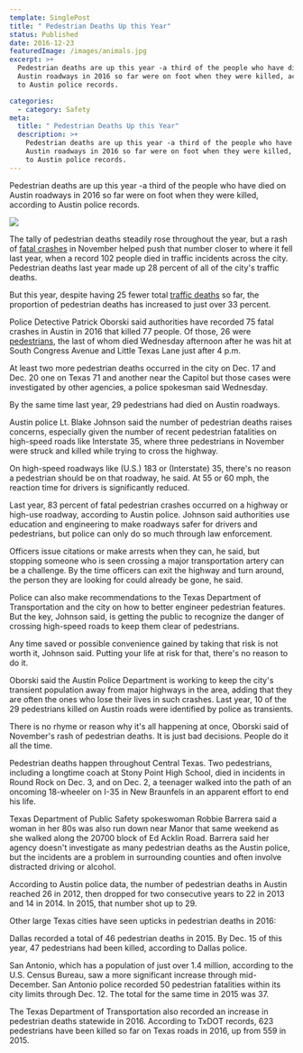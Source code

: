 ```yaml
---
template: SinglePost
title: " Pedestrian Deaths Up this Year"
status: Published
date: 2016-12-23
featuredImage: /images/animals.jpg
excerpt: >+
  Pedestrian deaths are up this year -a third of the people who have died on
  Austin roadways in 2016 so far were on foot when they were killed, according
  to Austin police records.

categories:
  - category: Safety
meta:
  title: " Pedestrian Deaths Up this Year"
  description: >+
    Pedestrian deaths are up this year -a third of the people who have died on
    Austin roadways in 2016 so far were on foot when they were killed, according
    to Austin police records.
---
```

<!--StartFragment-->

Pedestrian deaths are up this year -a third of the people who have died on Austin roadways in 2016 so far were on foot when they were killed, according to Austin police records.

![](/images/broken-glasses.jpg)

The tally of pedestrian deaths steadily rose throughout the year, but a rash of [fatal crashes](https://www.austinaccidentlawyer.com/practice-areas/wrongful-death-attorney/) in November helped push that number closer to where it fell last year, when a record 102 people died in traffic incidents across the city. Pedestrian deaths last year made up 28 percent of all of the city's traffic deaths.

But this year, despite having 25 fewer total [traffic deaths](https://www.austinaccidentlawyer.com/practice-areas/wrongful-death-attorney/) so far, the proportion of pedestrian deaths has increased to just over 33 percent.

Police Detective Patrick Oborski said authorities have recorded 75 fatal crashes in Austin in 2016 that killed 77 people. Of those, 26 were [pedestrians](https://www.austinaccidentlawyer.com/practice-areas/pedestrian-accident-lawyers/), the last of whom died Wednesday afternoon after he was hit at South Congress Avenue and Little Texas Lane just after 4 p.m.

At least two more pedestrian deaths occurred in the city on Dec. 17 and Dec. 20 one on Texas 71 and another near the Capitol but those cases were investigated by other agencies, a police spokesman said Wednesday.

By the same time last year, 29 pedestrians had died on Austin roadways.

Austin police Lt. Blake Johnson said the number of pedestrian deaths raises concerns, especially given the number of recent pedestrian fatalities on high-speed roads like Interstate 35, where three pedestrians in November were struck and killed while trying to cross the highway.

On high-speed roadways like (U.S.) 183 or (Interstate) 35, there's no reason a pedestrian should be on that roadway, he said. At 55 or 60 mph, the reaction time for drivers is significantly reduced.

Last year, 83 percent of fatal pedestrian crashes occurred on a highway or high-use roadway, according to Austin police. Johnson said authorities use education and engineering to make roadways safer for drivers and pedestrians, but police can only do so much through law enforcement.

Officers issue citations or make arrests when they can, he said, but stopping someone who is seen crossing a major transportation artery can be a challenge. By the time officers can exit the highway and turn around, the person they are looking for could already be gone, he said.

Police can also make recommendations to the Texas Department of Transportation and the city on how to better engineer pedestrian features. But the key, Johnson said, is getting the public to recognize the danger of crossing high-speed roads to keep them clear of pedestrians.

Any time saved or possible convenience gained by taking that risk is not worth it, Johnson said. Putting your life at risk for that, there's no reason to do it.

Oborski said the Austin Police Department is working to keep the city's transient population away from major highways in the area, adding that they are often the ones who lose their lives in such crashes. Last year, 10 of the 29 pedestrians killed on Austin roads were identified by police as transients.

There is no rhyme or reason why it's all happening at once, Oborski said of November's rash of pedestrian deaths. It is just bad decisions. People do it all the time.

Pedestrian deaths happen throughout Central Texas. Two pedestrians, including a longtime coach at Stony Point High School, died in incidents in Round Rock on Dec. 3, and on Dec. 2, a teenager walked into the path of an oncoming 18-wheeler on I-35 in New Braunfels in an apparent effort to end his life.

Texas Department of Public Safety spokeswoman Robbie Barrera said a woman in her 80s was also run down near Manor that same weekend as she walked along the 20700 block of Ed Acklin Road. Barrera said her agency doesn't investigate as many pedestrian deaths as the Austin police, but the incidents are a problem in surrounding counties and often involve distracted driving or alcohol.

According to Austin police data, the number of pedestrian deaths in Austin reached 26 in 2012, then dropped for two consecutive years to 22 in 2013 and 14 in 2014. In 2015, that number shot up to 29.

Other large Texas cities have seen upticks in pedestrian deaths in 2016:

 Dallas recorded a total of 46 pedestrian deaths in 2015. By Dec. 15 of this year, 47 pedestrians had been killed, according to Dallas police.

 San Antonio, which has a population of just over 1.4 million, according to the U.S. Census Bureau, saw a more significant increase through mid-December. San Antonio police recorded 50 pedestrian fatalities within its city limits through Dec. 12. The total for the same time in 2015 was 37.

The Texas Department of Transportation also recorded an increase in pedestrian deaths statewide in 2016. According to TxDOT records, 623 pedestrians have been killed so far on Texas roads in 2016, up from 559 in 2015.

<!--EndFragment-->